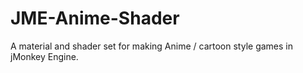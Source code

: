 # JME-Anime-Shader
A material and shader set for making Anime / cartoon style games in jMonkey Engine.

